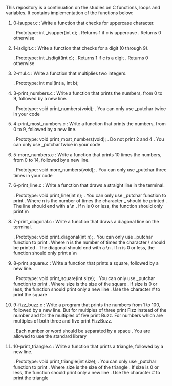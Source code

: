 This repository is a continuation on the studies on C functions, loops and variables.
It contains implementation of the functions below:

1. 0-isupper.c : Write a function that checks for uppercase character.

	. Prototype: int _isupper(int c);
	. Returns 1 if c is uppercase
	. Returns 0 otherwise

2. 1-isdigit.c : Write a function that checks for a digit (0 through 9).

	. Prototype: int _isdigit(int c);
	. Returns 1 if c is a digit
	. Returns 0 otherwise

3. 2-mul.c : Write a function that multiplies two integers.

	. Prototype: int mul(int a, int b);

4. 3-print_numbers.c : Write a function that prints the numbers, from 0 to 9, followed by a new line.

	. Prototype: void print_numbers(void);
	. You can only use _putchar twice in your code

5. 4-print_most_numbers.c : Write a function that prints the numbers, from 0 to 9, followed by a new line.

	. Prototype: void print_most_numbers(void);
	. Do not print 2 and 4
	. You can only use _putchar twice in your code	

6. 5-more_numbers.c : Write a function that prints 10 times the numbers, from 0 to 14, followed by a new line.

	. Prototype: void more_numbers(void);
	. You can only use _putchar three times in your code

7. 6-print_line.c : Write a function that draws a straight line in the terminal.

	. Prototype: void print_line(int n);
	. You can only use _putchar function to print
	. Where n is the number of times the character _ should be printed
	. The line should end with a \n
	. If n is 0 or less, the function should only print \n

8. 7-print_diagonal.c : Write a function that draws a diagonal line on the terminal.

	. Prototype: void print_diagonal(int n);
	. You can only use _putchar function to print
	. Where n is the number of times the character \ should be printed
	. The diagonal should end with a \n
	. If n is 0 or less, the function should only print a \n

9. 8-print_square.c : Write a function that prints a square, followed by a new line.

	. Prototype: void print_square(int size);
	. You can only use _putchar function to print
	. Where size is the size of the square
	. If size is 0 or less, the function should print only a new line
	. Use the character # to print the square

10. 9-fizz_buzz.c : Write a program that prints the numbers from 1 to 100, followed by a new line. But for multiples of three print Fizz instead of the number and for the multiples of five print Buzz. For numbers which are multiples of both three and five print FizzBuzz.

	. Each number or word should be separated by a space
	. You are allowed to use the standard library

11. 10-print_triangle.c : Write a function that prints a triangle, followed by a new line.

	. Prototype: void print_triangle(int size);
	. You can only use _putchar function to print
	. Where size is the size of the triangle
	. If size is 0 or less, the function should print only a new line
	. Use the character # to print the triangle

